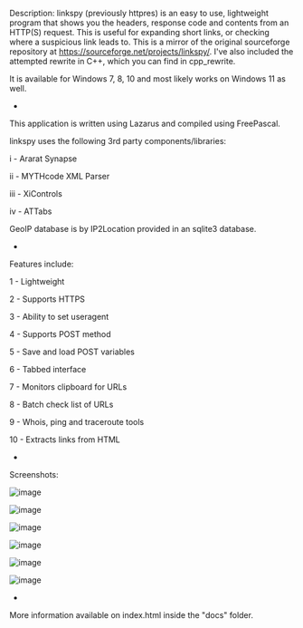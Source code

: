 Description: linkspy (previously httpres) is an easy to use, lightweight program that shows you the headers, response code and contents from an HTTP(S) request. This is useful for expanding short links, or checking where a suspicious link leads to. This is a mirror of the original sourceforge repository at https://sourceforge.net/projects/linkspy/. I've also included the attempted rewrite in C++, which you can find in cpp_rewrite.

It is available for Windows 7, 8, 10 and most likely works on Windows 11 as well.

-

This application is written using Lazarus and compiled using FreePascal.

linkspy uses the following 3rd party components/libraries:

i - Ararat Synapse 

ii - MYTHcode XML Parser 

iii - XiControls

iv - ATTabs

GeoIP database is by IP2Location provided in an sqlite3 database.

-

Features include:

1 - Lightweight

2 - Supports HTTPS

3 - Ability to set useragent

4 - Supports POST method

5 - Save and load POST variables

6 - Tabbed interface

7 - Monitors clipboard for URLs

8 - Batch check list of URLs

9 - Whois, ping and traceroute tools

10 - Extracts links from HTML

-

Screenshots:

![image](https://github.com/cyberhardt/linkspy/assets/107224222/79ff02aa-0427-4942-b8e9-c0149abaff74)

![image](https://github.com/cyberhardt/linkspy/assets/107224222/ea7d7aaf-c99c-4d3c-a96b-ef5397de4e9e)

![image](https://github.com/cyberhardt/linkspy/assets/107224222/e2c0fa52-e6f5-4608-b168-90096e28ee25)

![image](https://github.com/cyberhardt/linkspy/assets/107224222/bbaa9f20-2bb1-4b55-85f6-53e3634eee37)

![image](https://github.com/cyberhardt/linkspy/assets/107224222/7b4ce990-da2a-42bf-9dbf-f334965a11e4)

![image](https://github.com/cyberhardt/linkspy/assets/107224222/2112f5b0-2405-4720-a3e4-5a0f533fbb37)

-

More information available on index.html inside the "docs" folder.
